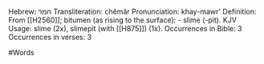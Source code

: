 Hebrew: חמר
Transliteration: chêmâr
Pronunciation: khay-mawr'
Definition: From [[H2560]]; bitumen (as rising to the surface): - slime (-pit).
KJV Usage: slime (2x), slimepit (with [[H875]]) (1x).
Occurrences in Bible: 3
Occurrences in verses: 3

#Words 